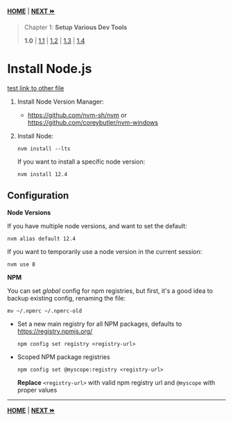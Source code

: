 **[HOME](./index.md)** | **[NEXT ⏩](./4360112c-f735-4dac-8f06-e8386bcd1ffd.md)**

> Chapter 1: **Setup Various Dev Tools**
>
> **1.0** |
[1.1](./4360112c-f735-4dac-8f06-e8386bcd1ffd.md) |
[1.2](./134d9622-bae1-47f6-bec6-8dac5da9d798.md) |
[1.3](./990aef78-054d-44cf-bee1-fe2bad77c363.md) |
[1.4](./b2a09cea-b1a5-48c3-a3fe-e1b50c724df3.md)

# Install Node.js

[test link to other file](./990aef78-054d-44cf-bee1-fe2bad77c363.md)

1. Install Node Version Manager:

    - https://github.com/nvm-sh/nvm or
      https://github.com/coreybutler/nvm-windows

2. Install Node:

    ```
    nvm install --lts
    ```
    
    If you want to install a specific node version:
    
    ```
    nvm install 12.4
    ```

## Configuration

**Node Versions**

If you have multiple node versions, and want to set the default:

```
nvm alias default 12.4
```

If you want to temporarily use a node version in the current session:
```
nvm use 8
```

**NPM**

You can set _global_ config for npm registries, but first, it's a good idea to
backup existing config, renaming the file:

```
mv ~/.npmrc ~/.npmrc-old
```

- Set a new main registry for all NPM packages, defaults to
  https://registry.npmjs.org/

    ```
    npm config set registry <registry-url>
    ```


- Scoped NPM package registries

    ```
    npm config set @myscope:registry <registry-url>
    ```
    **Replace** `<registry-url>` with valid npm registry url and `@myscope` with
    proper values


---

**[HOME](./index.md)** | **[NEXT ⏩](./4360112c-f735-4dac-8f06-e8386bcd1ffd.md)**

